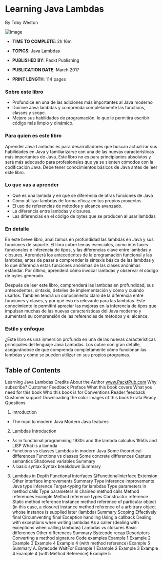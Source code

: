 # Learning Java Lambdas

By Toby Weston

![image](https://github.com/adolfodelarosades/Java/assets/23094588/c7efaeab-186f-4084-9170-98abe38c8e7a)

* **TIME TO COMPLETE**: 2h 16m

* **TOPICS**: Java Lambdas

* **PUBLISHED BY**: Packt Publishing

* **PUBLICATION DATE**: March 2017

* **PRINT LENGTH**: 114 pages

### Sobre este libro

* Profundice en una de las adiciones más importantes al Java moderno
* Domine Java lambdas y comprenda completamente las functions, classes y scope.
* Mejore sus habilidades de programación, lo que le permitirá escribir código más limpio y dinámico.

### Para quien es este libro

Aprender Java Lambdas es para desarrolladores que buscan actualizar sus habilidades en Java y familiarizarse con una de las nuevas características más importantes de Java. Este libro no es para principiantes absolutos y será más adecuado para profesionales que ya se sienten cómodos con la codificación Java. Debe tener conocimientos básicos de Java antes de leer este libro.

### Lo que vas a aprender

* Qué es una lambda y en qué se diferencia de otras funciones de Java
* Cómo utilizar lambdas de forma eficaz en tus propios proyectos
* El uso de referencias de métodos y alcance avanzado.
* La diferencia entre lambdas y closures.
* Las diferencias en el código de bytes que se producen al usar lambdas

### En detalle

En este breve libro, analizamos en profundidad las lambdas en Java y sus funciones de soporte. El libro cubre temas esenciales, como interfaces funcionales e inferencia de tipos, y las diferencias clave entre lambdas y closures. Aprenderá los antecedentes de la programación funcional y las lambdas, antes de pasar a comprender la sintaxis básica de las lambdas y lo que diferencia estas funciones anónimas de las clases anónimas estándar. Por último, aprenderá cómo invocar lambdas y observar el código de bytes generado.

Después de leer este libro, comprenderá las lambdas en profundidad, sus antecedentes, sintaxis, detalles de implementación y cómo y cuándo usarlos. También tendrá un conocimiento claro de la diferencia entre funciones y clases, y por qué eso es relevante para las lambdas. Este conocimiento le permitirá apreciar las mejoras en la inferencia de tipos que impulsan muchas de las nuevas características del Java moderno y aumentará su comprensión de las referencias de métodos y el alcance.

### Estilo y enfoque

¿Este libro es una inmersión profunda en una de las nuevas características principales del lenguaje Java Lambdas. Los cubre con gran detalle, asegurándose de que comprenda completamente cómo funcionan las lambdas y cómo se pueden utilizar en sus propios programas.

## Table of Contents

Learning Java Lambdas
Credits
About the Author
www.PacktPub.com
   Why subscribe?
Customer Feedback
Preface
   What this book covers
   What you need for this book
   Who this book is for
   Conventions
   Reader feedback
   Customer support
      Downloading the color images of this book
      Errata
      Piracy
      Questions
1. Introduction
* The road to modern Java
   Modern Java features
2. Lambdas Introduction
* λs in functional programming
   1930s and the lambda calculus
   1950s and LISP
   What is a lambda
* Functions vs classes
   Lambdas in modern Java
   Some theoretical differences
   Functions vs classes
   Some concrete differences
      Capture semantics
      Shadowed variables
   Summary
* λ basic syntax
   Syntax breakdown
   Summary
3. Lambdas in Depth
Functional interfaces
@FunctionalInterface
Extension
Other interface improvements
Summary
Type inference improvements
Java type inference
Target-typing for lambdas
Type parameters in method calls
Type parameters in chained method calls
Method references
Example
Method reference types
Constructor reference
Static method reference
Instance method reference of particular object (in this case, a closure)
Instance method reference of a arbitrary object whose instance is supplied later (lambda)
Summary
Scoping
Effectively final
Circumventing final
Exception handling
Using a callback
Dealing with exceptions when writing lambdas
As a caller (dealing with exceptions when calling lambdas)
Lambdas vs closures
Basic differences
Other differences
Summary
Bytecode recap
Descriptors
Converting a method signature
Code examples
Example 1
Example 2
Example 3
Example 4
Example 4 (with method reference)
Example 5
Summary
A. Bytecode
WaitFor
Example 1
Example 2
Example 3
Example 4
Example 4 (with Method Reference)
Example 5
